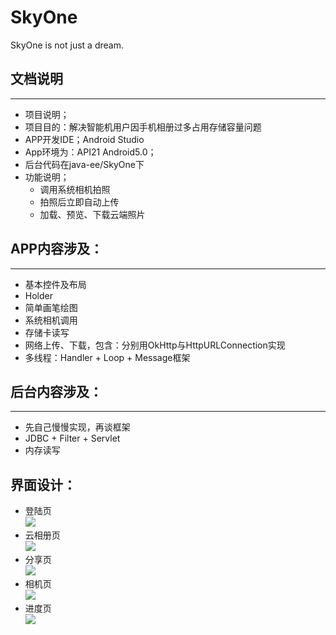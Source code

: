 # SkyOne
SkyOne is not just a dream.
<h2>文档说明</h2>
<hr>
<ul>
<li>项目说明；</li>
<li>项目目的：解决智能机用户因手机相册过多占用存储容量问题</li>
<li>APP开发IDE；Android Studio</li>
<li>App环境为：API21 Android5.0；</li>
<li>后台代码在java-ee/SkyOne下</li>
<li>功能说明；
<ul>
<li>调用系统相机拍照</li>
<li>拍照后立即自动上传</li>
<li>加载、预览、下载云端照片</li>
</ul>
</li>
</ul>
<h2>APP内容涉及：</h2>
<hr>
<ul>
<li>基本控件及布局</li>
<li> Holder</li>
<li>简单画笔绘图</li>
<li>系统相机调用</li>
<li>存储卡读写</li>
<li>网络上传、下载，包含：分别用OkHttp与HttpURLConnection实现</li>
<li>多线程：Handler + Loop + Message框架</li>
</ul>
<h2>后台内容涉及：</h2>
<hr>
<ul>
<li>先自己慢慢实现，再谈框架</li>
<li>JDBC + Filter + Servlet</li>
<li>内存读写</li>
</ul>
<h2>界面设计：</h2>
<ul>
<li>登陆页<br/><img src="/SkyOne/readme_pic/login.jpg"></li>
<li>云相册页<br/><img src="/SkyOne/readme_pic/photos.jpg"></li>
<li>分享页<br/><img src="/SkyOne/readme_pic/shares.jpg"></li>
<li>相机页<br/><img src="/SkyOne/readme_pic/camera.jpg"></li>
<li>进度页<br/><img src="/SkyOne/readme_pic/timer.jpg"></li>
</ul>

